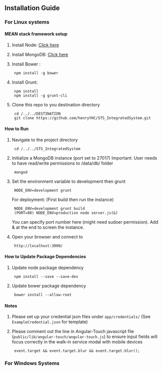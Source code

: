 ## Installation Guide

### For Linux systems

#### MEAN stack framework setup

1. Install Node: [Click here](https://nodejs.org/download/)
2. Install MongoDB: [Click here](http://www.mongodb.org/downloads) 
3. Install Bower :

		npm install -g bower

4. Install Grunt:
		
		npm install
		npm install -g grunt-cli

5. Clone this repo to you destination directory

		cd /../../DESTINATION
		git clone https://github.com/henryYHC/STS_IntegratedSystem.git
		

#### How to Run

1. Navigate to the project directory

		cd /../../STS_IntegratedSystem

2. Initialize a MongoDB instance (port set to 27017) 
   Important: User needs to have read/write permissions to /data/db/ folder

		mongod
	
3. Set the environment variable to development then grunt

		NODE_ENV=development grunt
		

	For deployment: (First build then run the instance)

		NODE_ENV=development grunt build
		(PORT=80) NODE_ENV=production node server.js(&)
	
	You can specify port number here (might need sudoer permission). Add & at the end to screen the instance.
		
4. Open your browser and connect to 

		http://localhost:3000/
		
#### How to Update Package Dependencies

1. Update node package dependency
		
		npm install --save --save-dev
		
2. Update bower package dependency

		bower install --allow-root
		
#### Notes
1. Please set up your credential json files under `app/credentials/` (See `ExampleCredential.json` for template)

2. Please comment out the line in Angular-Touch javascript file (`public/lib/angular-touch/angular-touch.js`) to ensure input fields will focus correctly in the walk-in service modal with mobile devices

		event.target && event.target.blur && event.target.blur();
		
### For Windows Systems
